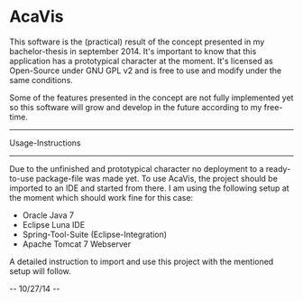 AcaVis
======

This software is the (practical) result of the concept presented in my bachelor-thesis in september 2014.
It's important to know that this application has a prototypical character at the moment.
It's licensed as Open-Source under GNU GPL v2 and is free to use and modify under the same conditions.

Some of the features presented in the concept are not fully implemented yet so this software will grow
and develop in the future according to my free-time.


*****
Usage-Instructions
***

Due to the unfinished and prototypical character no deployment to a ready-to-use package-file was made yet.
To use AcaVis, the project should be imported to an IDE and started from there.
I am using the following setup at the moment which should work fine for this case:

- Oracle Java 7
- Eclipse Luna IDE
- Spring-Tool-Suite (Eclipse-Integration)
- Apache Tomcat 7 Webserver

A detailed instruction to import and use this project with the mentioned setup will follow.



-- 10/27/14 --
